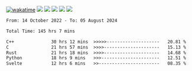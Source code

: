 [![wakatime](https://wakatime.com/badge/user/368879df-dc38-4b1a-86c4-8a2054a0e074.svg)](https://wakatime.com/@368879df-dc38-4b1a-86c4-8a2054a0e074)
<img src="https://img.shields.io/badge/Windows-0078D6?style=flat&logo=Windows&logoColor=white">
<img src="https://img.shields.io/badge/IntelliJ_IDEA-000000.svg?style=flat&logo=IntelliJ-IDEA&logoColor=white">
<img src="https://img.shields.io/badge/CLion-000000.svg?style=flat&logo=CLion&logoColor=white">
<img src="https://img.shields.io/badge/Visual_Studio_Code-007ACC?style=flat&logo=Visual-Studio-Code&logoColor=white">
<img src="https://img.shields.io/badge/Discord-5865F2?label=kano42&style=flat&logo=discord&logoColor=white">
<br>


<!--START_SECTION:waka-->

```txt
From: 14 October 2022 - To: 05 August 2024

Total Time: 145 hrs 7 mins

C++              30 hrs 12 mins  >>>>>--------------------   20.81 %
C                21 hrs 57 mins  >>>>---------------------   15.13 %
Rust             21 hrs 18 mins  >>>>---------------------   14.68 %
Python           18 hrs 9 mins   >>>----------------------   12.51 %
Svelte           12 hrs 6 mins   >>-----------------------   08.35 %
```

<!--END_SECTION:waka-->
